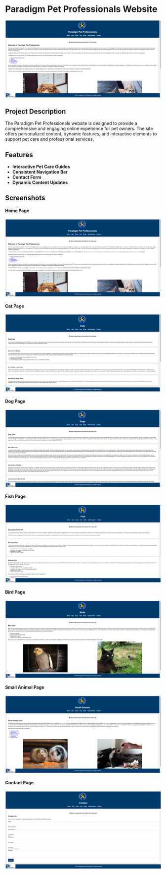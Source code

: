 # Paradigm Pet Professionals Website

![](images/website/home_Page.png)

## Project Description

The Paradigm Pet Professionals website is designed to provide a comprehensive and engaging online experience for pet owners. The site offers personalized content, dynamic features, and interactive elements to support pet care and professional services.

## Features

- **Interactive Pet Care Guides**
- **Consistent Navigation Bar**
- **Contact Form**
- **Dynamic Content Updates**

## Screenshots

#### Home Page

![](images/website/home_Page.png)

#### Cat Page

![](images/website/cat_Page.png)

#### Dog Page

![](images/website/dog_Page.png)

#### Fish Page

![](images/website/fish_Page.png)

#### Bird Page

![](images/website/bird_Page.png)

#### Small Animal Page

![](images/website/small_Animal_Page.png)

#### Contact Page

![](images/website/contact_Page.png)
